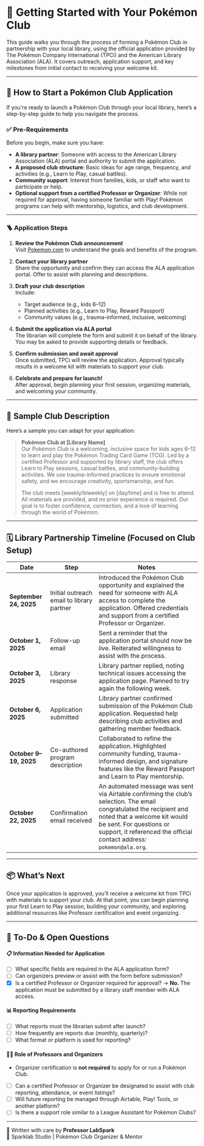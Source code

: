 # 🧩 Getting Started with Your Pokémon Club

This guide walks you through the process of forming a Pokémon Club in partnership with your local library, using the official application provided by The Pokémon Company International (TPCi) and the American Library Association (ALA). It covers outreach, application support, and key milestones from initial contact to receiving your welcome kit.

---

## 📝 How to Start a Pokémon Club Application

If you're ready to launch a Pokémon Club through your local library, here’s a step-by-step guide to help you navigate the process.

### ✅ Pre-Requirements

Before you begin, make sure you have:
- **A library partner**: Someone with access to the American Library Association (ALA) portal and authority to submit the application.
- **A proposed club structure**: Basic ideas for age range, frequency, and activities (e.g., Learn to Play, casual battles).
- **Community support**: Interest from families, kids, or staff who want to participate or help.
- **Optional support from a certified Professor or Organizer**: While not required for approval, having someone familiar with Play! Pokémon programs can help with mentorship, logistics, and club development.

---

### 🪜 Application Steps

1. **Review the Pokémon Club announcement**  
   Visit [Pokemon.com](https://www.pokemon.com/us/pokemon-news/pokemon-club-program-combines-learning-and-passion-for-pokemon) to understand the goals and benefits of the program.

2. **Contact your library partner**  
   Share the opportunity and confirm they can access the ALA application portal. Offer to assist with planning and descriptions.

3. **Draft your club description**  
   Include:
   - Target audience (e.g., kids 6–12)
   - Planned activities (e.g., Learn to Play, Reward Passport)
   - Community values (e.g., trauma-informed, inclusive, welcoming)

4. **Submit the application via ALA portal**  
   The librarian will complete the form and submit it on behalf of the library. You may be asked to provide supporting details or feedback.

5. **Confirm submission and await approval**  
   Once submitted, TPCi will review the application. Approval typically results in a welcome kit with materials to support your club.

6. **Celebrate and prepare for launch!**  
   After approval, begin planning your first session, organizing materials, and welcoming your community.

---

## 🧾 Sample Club Description

Here’s a sample you can adapt for your application:

> **Pokémon Club at [Library Name]**  
> Our Pokémon Club is a welcoming, inclusive space for kids ages 6–12 to learn and play the Pokémon Trading Card Game (TCG). Led by a certified Professor and supported by library staff, the club offers Learn to Play sessions, casual battles, and community-building activities. We use trauma-informed practices to ensure emotional safety, and we encourage creativity, sportsmanship, and fun.  
>  
> The club meets [weekly/biweekly] on [day/time] and is free to attend. All materials are provided, and no prior experience is required. Our goal is to foster confidence, connection, and a love of learning through the world of Pokémon.

---

## 🗓️ Library Partnership Timeline (Focused on Club Setup)

| Date | Step | Notes |
|------|------|-------|
| **September 24, 2025** | Initial outreach email to library partner | Introduced the Pokémon Club opportunity and explained the need for someone with ALA access to complete the application. Offered credentials and support from a certified Professor or Organizer. |
| **October 1, 2025** | Follow-up email | Sent a reminder that the application portal should now be live. Reiterated willingness to assist with the process. |
| **October 3, 2025** | Library response | Library partner replied, noting technical issues accessing the application page. Planned to try again the following week. |
| **October 6, 2025** | Application submitted | Library partner confirmed submission of the Pokémon Club application. Requested help describing club activities and gathering member feedback. |
| **October 9–19, 2025** | Co-authored program description | Collaborated to refine the application. Highlighted community funding, trauma-informed design, and signature features like the Reward Passport and Learn to Play mentorship. |
| **October 22, 2025** | Confirmation email received | An automated message was sent via Airtable confirming the club’s selection. The email congratulated the recipient and noted that a welcome kit would be sent. For questions or support, it referenced the official contact address: `pokemon@ala.org`.

---

## 📦 What’s Next

Once your application is approved, you’ll receive a welcome kit from TPCi with materials to support your club. At that point, you can begin planning your first Learn to Play session, building your community, and exploring additional resources like Professor certification and event organizing.

---

## 🧠 To-Do & Open Questions

#### 📋 Information Needed for Application
- [ ] What specific fields are required in the ALA application form?
- [ ] Can organizers preview or assist with the form before submission?
- [x] Is a certified Professor or Organizer required for approval? → **No.** The application must be submitted by a library staff member with ALA access.

#### 📊 Reporting Requirements
- [ ] What reports must the librarian submit after launch?
- [ ] How frequently are reports due (monthly, quarterly)?
- [ ] What format or platform is used for reporting?

#### 🧑‍🏫 Role of Professors and Organizers
- Organizer certification is **not required** to apply for or run a Pokémon Club.
- [ ] Can a certified Professor or Organizer be designated to assist with club reporting, attendance, or event listings?
- [ ] Will future reporting be managed through Airtable, Play! Tools, or another platform?
- [ ] Is there a support role similar to a League Assistant for Pokémon Clubs?

---

🧠 Written with care by **Professor LabSpark**  
🌟 Sparklab Studio | Pokémon Club Organizer & Mentor

